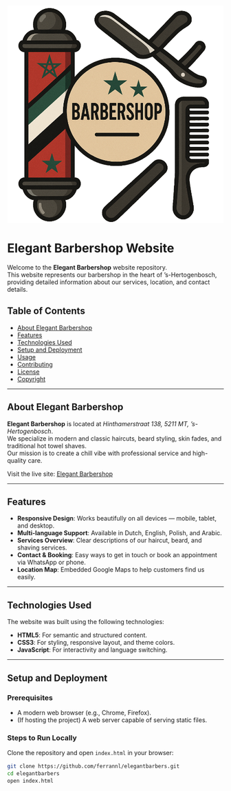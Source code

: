 ![Company Logo](./images/logo-min.png "Elegant Barbershop Logo")

# Elegant Barbershop Website

Welcome to the **Elegant Barbershop** website repository.  
This website represents our barbershop in the heart of ’s-Hertogenbosch, providing detailed information about our services, location, and contact details.

## Table of Contents

- [About Elegant Barbershop](#about-elegant-barbershop)
- [Features](#features)
- [Technologies Used](#technologies-used)
- [Setup and Deployment](#setup-and-deployment)
- [Usage](#usage)
- [Contributing](#contributing)
- [License](#license)
- [Copyright](#copyright)

---

## About Elegant Barbershop

**Elegant Barbershop** is located at *Hinthamerstraat 138, 5211 MT, ’s-Hertogenbosch*.  
We specialize in modern and classic haircuts, beard styling, skin fades, and traditional hot towel shaves.  
Our mission is to create a chill vibe with professional service and high-quality care.  

Visit the live site: [Elegant Barbershop](https://ferrannl.github.io/elegantbarbers/index.html)

---

## Features

- **Responsive Design**: Works beautifully on all devices — mobile, tablet, and desktop.
- **Multi-language Support**: Available in Dutch, English, Polish, and Arabic.
- **Services Overview**: Clear descriptions of our haircut, beard, and shaving services.
- **Contact & Booking**: Easy ways to get in touch or book an appointment via WhatsApp or phone.
- **Location Map**: Embedded Google Maps to help customers find us easily.

---

## Technologies Used

The website was built using the following technologies:

- **HTML5**: For semantic and structured content.
- **CSS3**: For styling, responsive layout, and theme colors.
- **JavaScript**: For interactivity and language switching.

---

## Setup and Deployment

### Prerequisites
- A modern web browser (e.g., Chrome, Firefox).
- (If hosting the project) A web server capable of serving static files.

### Steps to Run Locally
Clone the repository and open `index.html` in your browser:

```bash
git clone https://github.com/ferrannl/elegantbarbers.git
cd elegantbarbers
open index.html
